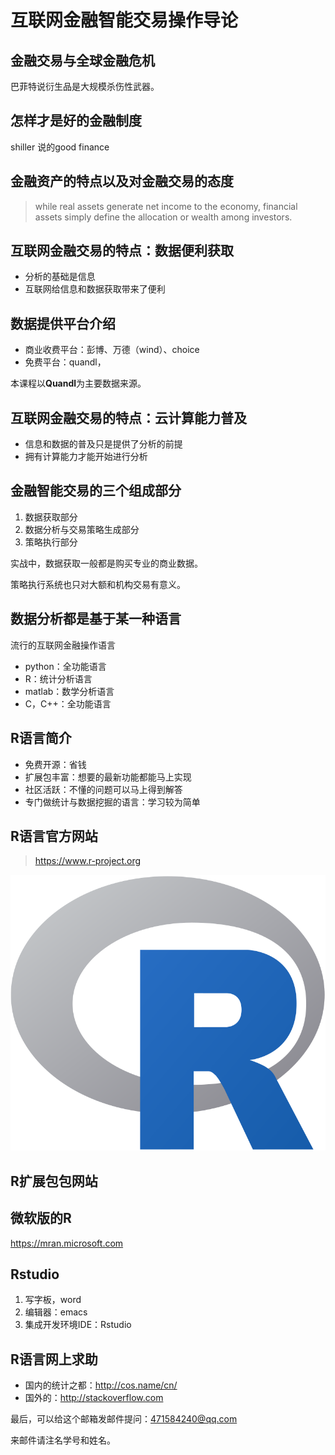 # 互联网金融智能交易操作导论 #

## 金融交易与全球金融危机 ##

巴菲特说衍生品是大规模杀伤性武器。

## 怎样才是好的金融制度 ##

shiller 说的good finance

## 金融资产的特点以及对金融交易的态度 ##

> while real assets generate net income to the economy, financial assets simply define the allocation or wealth among investors.



## 互联网金融交易的特点：数据便利获取 ##

* 分析的基础是信息
* 互联网给信息和数据获取带来了便利

## 数据提供平台介绍 ##

* 商业收费平台：彭博、万德（wind）、choice
* 免费平台：quandl，

本课程以**Quandl**为主要数据来源。

## 互联网金融交易的特点：云计算能力普及 ##

* 信息和数据的普及只是提供了分析的前提
* 拥有计算能力才能开始进行分析

## 金融智能交易的三个组成部分 ##

1. 数据获取部分
2. 数据分析与交易策略生成部分
3. 策略执行部分

实战中，数据获取一般都是购买专业的商业数据。

策略执行系统也只对大额和机构交易有意义。

## 数据分析都是基于某一种语言 ##

流行的互联网金融操作语言
* python：全功能语言
* R：统计分析语言
* matlab：数学分析语言
* C，C++：全功能语言


## R语言简介 ##

* 免费开源：省钱
* 扩展包丰富：想要的最新功能都能马上实现
* 社区活跃：不懂的问题可以马上得到解答
* 专门做统计与数据挖掘的语言：学习较为简单


## R语言官方网站 ##

> https://www.r-project.org

![R的图标长这样](../pic/01-rlogo.png)

## R扩展包包网站 ##


## 微软版的R ##
https://mran.microsoft.com

## Rstudio ##

1. 写字板，word
2. 编辑器：emacs
3. 集成开发环境IDE：Rstudio

## R语言网上求助 ##

* 国内的统计之都：http://cos.name/cn/
* 国外的：http://stackoverflow.com

最后，可以给这个邮箱发邮件提问：471584240@qq.com

来邮件请注名学号和姓名。


